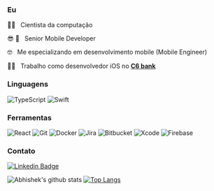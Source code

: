 
### Eu
<p>
  👨‍🎓️ &nbsp; Cientista da computação
</p>
<p>
  😎️ 📲 &nbsp; Senior Mobile Developer 
</p>
<p>
  🤓️ &nbsp; Me especializando em desenvolvimento mobile (Mobile Engineer)
</p>
<p>
  👨‍💻️ &nbsp; Trabalho como desenvolvedor iOS no <a href="https://www.c6bank.com.br/"><b>C6 bank</b></a>
</p>

### Linguagens

![TypeScript](https://img.shields.io/badge/-TypeScript-000?&logo=TypeScript&logoColor=007ACC)
![Swift](https://img.shields.io/badge/-Swift-000?&logo=Swift&logoColor=f88728)

### Ferramentas

![React](https://img.shields.io/badge/-React%20Native-000?&logo=React&logoColor=00d7fe)
![Git](https://img.shields.io/badge/-Git-000?&logo=Git&logoColor=f05033)
![Docker](https://img.shields.io/badge/-Docker-000?&logo=Docker)
![Jira](https://img.shields.io/badge/-Jira-000?&logo=Jira-Software&logoColor=0052CC)
![Bitbucket](https://img.shields.io/badge/-Bitbucket-000?&logo=Bitbucket&logoColor=0558d2)
![Xcode](https://img.shields.io/badge/-Xcode-000?&logo=Xcode&logoColor=86b950)
![Firebase](https://img.shields.io/badge/-Firebase-000?&logo=Firebase&logoColor=ffca44)



### Contato
[![Linkedin Badge](https://img.shields.io/badge/-Igor%20Rodrigues-6633cc?style=flat-square&logo=Linkedin&logoColor=white&link=https://www.linkedin.com/in/igorsteixeira94/)](https://www.linkedin.com/in/igorsteixeira94/) 

![Abhishek's github stats](https://github-readme-stats.vercel.app/api?username=igorsteixeira94&show_icons=true&hide_border=true&theme=dracula)
[![Top Langs](https://github-readme-stats.vercel.app/api/top-langs/?username=igorsteixeira94&layout=compact&theme=dracula)](https://github.com/anuraghazra/github-readme-stats)

